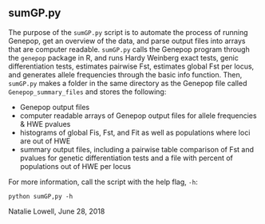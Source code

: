 ## sumGP.py

The purpose of the `sumGP.py` script is to automate the process of running Genepop, get an overview of the data, and parse output files into arrays that are computer readable. `sumGP.py` calls the Genepop program through the `genepop` package in R, and runs Hardy Weinberg exact tests, genic differentiation tests, estimates pairwise Fst, estimates global Fst per locus, and generates allele frequencies through the basic info function. Then, `sumGP.py` makes a folder in the same directory as the Genepop file called `Genepop_summary_files` and stores the following:
 - Genepop output files
 - computer readable arrays of Genepop output files for allele frequencies & HWE pvalues
 - histograms of global Fis, Fst, and Fit as well as populations where loci are out of HWE
 - summary output files, including a pairwise table comparison of Fst and pvalues for genetic differentiation tests and a file with percent of populations out of HWE per locus

For more information, call the script with the help flag, `-h`:

``python sumGP,py -h``

Natalie Lowell, June 28, 2018